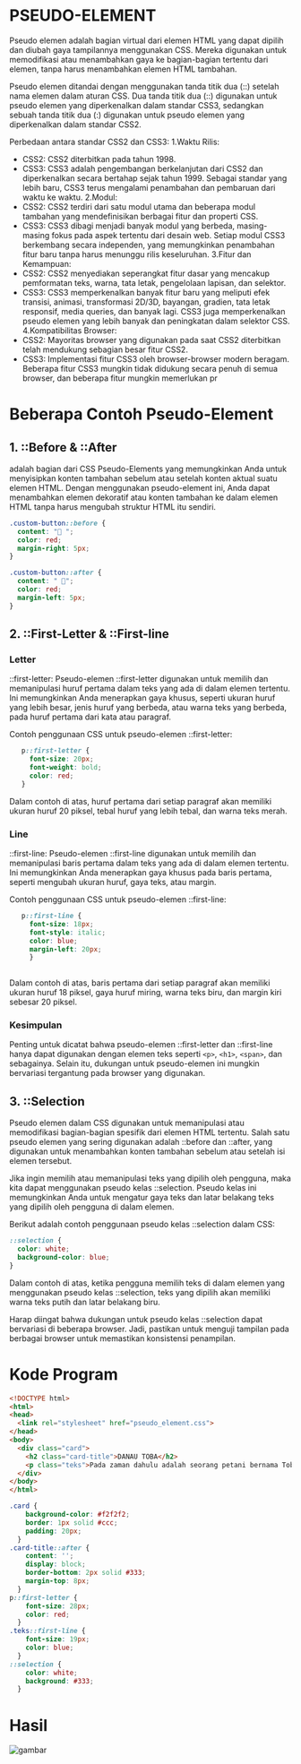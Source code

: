 # PSEUDO-ELEMENT 
Pseudo elemen adalah bagian virtual dari elemen HTML yang dapat dipilih dan diubah gaya tampilannya menggunakan CSS. Mereka digunakan untuk memodifikasi atau menambahkan gaya ke bagian-bagian tertentu dari elemen, tanpa harus menambahkan elemen HTML tambahan.

Pseudo elemen ditandai dengan menggunakan tanda titik dua (::) setelah nama elemen dalam aturan CSS. Dua tanda titik dua (::) digunakan untuk pseudo elemen yang diperkenalkan dalam standar CSS3, sedangkan sebuah tanda titik dua (:) digunakan untuk pseudo elemen yang diperkenalkan dalam standar CSS2.

Perbedaan antara standar CSS2 dan CSS3:
1.Waktu Rilis:
- CSS2: CSS2 diterbitkan pada tahun 1998.
- CSS3: CSS3 adalah pengembangan berkelanjutan dari CSS2 dan diperkenalkan secara bertahap sejak tahun 1999. Sebagai standar yang lebih baru, CSS3 terus mengalami penambahan dan pembaruan dari waktu ke waktu.
2.Modul:
- CSS2: CSS2 terdiri dari satu modul utama dan beberapa modul tambahan yang mendefinisikan berbagai fitur dan properti CSS.
 - CSS3: CSS3 dibagi menjadi banyak modul yang berbeda, masing-masing fokus pada aspek tertentu dari desain web. Setiap modul CSS3 berkembang secara independen, yang memungkinkan penambahan fitur baru tanpa harus menunggu rilis keseluruhan.
3.Fitur dan Kemampuan:
- CSS2: CSS2 menyediakan seperangkat fitur dasar yang mencakup pemformatan teks, warna, tata letak, pengelolaan lapisan, dan selektor.
- CSS3: CSS3 memperkenalkan banyak fitur baru yang meliputi efek transisi, animasi, transformasi 2D/3D, bayangan, gradien, tata letak responsif, media queries, dan banyak lagi. CSS3 juga memperkenalkan pseudo elemen yang lebih banyak dan peningkatan dalam selektor CSS.
4.Kompatibilitas Browser:
- CSS2: Mayoritas browser yang digunakan pada saat CSS2 diterbitkan telah mendukung sebagian besar fitur CSS2.
- CSS3: Implementasi fitur CSS3 oleh browser-browser modern beragam. Beberapa fitur CSS3 mungkin tidak didukung secara penuh di semua browser, dan beberapa fitur mungkin memerlukan pr


# Beberapa Contoh Pseudo-Element
## 1. ::Before & ::After 
adalah bagian dari CSS Pseudo-Elements yang memungkinkan Anda untuk menyisipkan konten tambahan sebelum atau setelah konten aktual suatu elemen HTML. Dengan menggunakan pseudo-element ini, Anda dapat menambahkan elemen dekoratif atau konten tambahan ke dalam elemen HTML tanpa harus mengubah struktur HTML itu sendiri.

```css
.custom-button::before {
  content: "🔴 ";
  color: red;
  margin-right: 5px;
}

.custom-button::after {
  content: " 🔴";
  color: red;
  margin-left: 5px;
}
```

## 2. ::First-Letter & ::First-line
### Letter 
::first-letter: Pseudo-elemen ::first-letter digunakan untuk memilih dan memanipulasi huruf pertama dalam teks yang ada di dalam elemen tertentu. Ini memungkinkan Anda menerapkan gaya khusus, seperti ukuran huruf yang lebih besar, jenis huruf yang berbeda, atau warna teks yang berbeda, pada huruf pertama dari kata atau paragraf.

Contoh penggunaan CSS untuk pseudo-elemen ::first-letter:
```css
   p::first-letter {
     font-size: 20px;
     font-weight: bold;
     color: red;
   }
```
Dalam contoh di atas, huruf pertama dari setiap paragraf akan memiliki ukuran huruf 20 piksel, tebal huruf yang lebih tebal, dan warna teks merah.
   
### Line
::first-line: Pseudo-elemen ::first-line digunakan untuk memilih dan memanipulasi baris pertama dalam teks yang ada di dalam elemen tertentu. Ini memungkinkan Anda menerapkan gaya khusus pada baris pertama, seperti mengubah ukuran huruf, gaya teks, atau margin.

Contoh penggunaan CSS untuk pseudo-elemen ::first-line:
```css
   p::first-line {
     font-size: 18px;
     font-style: italic;
     color: blue;
     margin-left: 20px;  
     }
    
```
Dalam contoh di atas, baris pertama dari setiap paragraf akan memiliki ukuran huruf 18 piksel, gaya huruf miring, warna teks biru, dan margin kiri sebesar 20 piksel.
### Kesimpulan
Penting untuk dicatat bahwa pseudo-elemen ::first-letter dan ::first-line hanya dapat digunakan dengan elemen teks seperti `<p>`, `<h1>`, `<span>`, dan sebagainya. Selain itu, dukungan untuk pseudo-elemen ini mungkin bervariasi tergantung pada browser yang digunakan.

## 3. ::Selection 
Pseudo elemen dalam CSS digunakan untuk memanipulasi atau memodifikasi bagian-bagian spesifik dari elemen HTML tertentu. Salah satu pseudo elemen yang sering digunakan adalah ::before dan ::after, yang digunakan untuk menambahkan konten tambahan sebelum atau setelah isi elemen tersebut.

Jika ingin memilih atau memanipulasi teks yang dipilih oleh pengguna, maka kita dapat menggunakan pseudo kelas ::selection. Pseudo kelas ini memungkinkan Anda untuk mengatur gaya teks dan latar belakang teks yang dipilih oleh pengguna di dalam elemen.

Berikut adalah contoh penggunaan pseudo kelas ::selection dalam CSS:

```css
::selection {
  color: white;
  background-color: blue;
}
```

Dalam contoh di atas, ketika pengguna memilih teks di dalam elemen yang menggunakan pseudo kelas ::selection, teks yang dipilih akan memiliki warna teks putih dan latar belakang biru.

Harap diingat bahwa dukungan untuk pseudo kelas ::selection dapat bervariasi di beberapa browser. Jadi, pastikan untuk menguji tampilan pada berbagai browser untuk memastikan konsistensi penampilan.
# Kode Program
```HTML
<!DOCTYPE html>
<html>
<head>
  <link rel="stylesheet" href="pseudo_element.css">
</head>
<body>
  <div class="card">
    <h2 class="card-title">DANAU TOBA</h2>
    <p class="teks">Pada zaman dahulu adalah seorang petani bernama Toba yang menyendiri di sebuah lembah yang landai dan subur. Petani itu mengerjakan sawah dan ladang untuk keperluan hidupnya.Selain mengerjakan ladangnya, kadang-kadang lelaki Itu pergi memancing ikan ke sungai yang berada takjauh dari rumahnya.Setiap kah dua memancing, mudah saja ikan didapatnya karena di sungai yang jernih itu memang banyak sekali ikan. lkan hasil pancingannya dia masak untuk dimakan</p>
  </div>
</body>
</html>
```

```CSS
.card {
    background-color: #f2f2f2;
    border: 1px solid #ccc;
    padding: 20px;
  }
.card-title::after {
    content: '';
    display: block;
    border-bottom: 2px solid #333;
    margin-top: 8px;
  }
p::first-letter {
    font-size: 28px;
    color: red;
  }
.teks::first-line {
    font-size: 19px;
    color: blue;
  }
::selection {
    color: white;
    background: #333;
  }
```
# Hasil
![gambar](ASET/hasil.png)